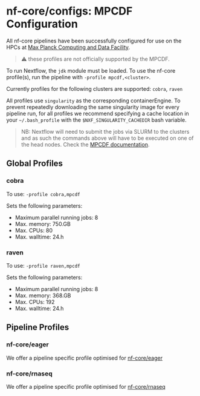 # nf-core/configs: MPCDF Configuration

All nf-core pipelines have been successfully configured for use on the HPCs at [Max Planck Computing and Data Facility](https://www.mpcdf.mpg.de/).

> :warning: these profiles are not officially supported by the MPCDF.

To run Nextflow, the `jdk` module must be loaded. To use the nf-core profile(s), run the pipeline with `-profile mpcdf,<cluster>`.

Currently profiles for the following clusters are supported: `cobra`, `raven`

All profiles use `singularity` as the corresponding containerEngine. To prevent repeatedly downloading the same singularity image for every pipeline run, for all profiles we recommend specifying a cache location in your `~/.bash_profile` with the `$NXF_SINGULARITY_CACHEDIR` bash variable.

>NB: Nextflow will need to submit the jobs via SLURM to the clusters and as such the commands above will have to be executed on one of the head nodes. Check the [MPCDF documentation](https://www.mpcdf.mpg.de/services/computing).

## Global Profiles
### cobra

To use: `-profile cobra,mpcdf`

Sets the following parameters:

- Maximum parallel running jobs: 8
- Max. memory: 750.GB
- Max. CPUs: 80
- Max. walltime: 24.h

### raven

To use: `-profile raven,mpcdf`

Sets the following parameters:

- Maximum parallel running jobs: 8
- Max. memory: 368.GB
- Max. CPUs: 192
- Max. walltime: 24.h

## Pipeline Profiles

### nf-core/eager

We offer a pipeline specific profile optimised for [nf-core/eager](https://nf-co.re/eager)

### nf-core/rnaseq

We offer a pipeline specific profile optimised for [nf-core/rnaseq](https://nf-co.re/rnaseq)
